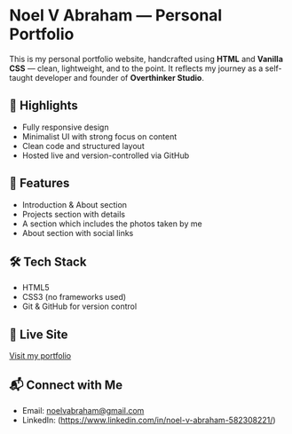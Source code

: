 # Noel V Abraham — Personal Portfolio

This is my personal portfolio website, handcrafted using **HTML** and **Vanilla CSS** — clean, lightweight, and to the point. It reflects my journey as a self-taught developer and founder of **Overthinker Studio**.

## 🌟 Highlights
- Fully responsive design
- Minimalist UI with strong focus on content
- Clean code and structured layout
- Hosted live and version-controlled via GitHub

## 📁 Features
- Introduction & About section
- Projects section with details
- A section which includes the photos taken by me
- About section with social links

## 🛠️ Tech Stack
- HTML5
- CSS3 (no frameworks used)
- Git & GitHub for version control
  

## 🔗 Live Site
[Visit my portfolio](https://noel-v-a.netlify.app/)


## 📬 Connect with Me
- Email: noelvabraham@gmail.com
- LinkedIn: (https://www.linkedin.com/in/noel-v-abraham-582308221/)
